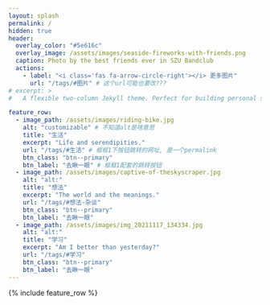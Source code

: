 ```yaml
---
layout: splash
permalink: / 
hidden: true
header:
  overlay_color: "#5e616c"
  overlay_image: /assets/images/seaside-fireworks-with-friends.png
  caption: Photo by the best friends ever in SZU Bandclub 
  actions:
    - label: "<i class='fas fa-arrow-circle-right'></i> 更多图片"
      url: "/tags/#图片" # 这个url可能也要改???
# excerpt: >
#   A flexible two-column Jekyll theme. Perfect for building personal sites, blogs, and portfolios. # 这是飘在overlay图片上的文字

feature_row:
  - image_path: /assets/images/riding-bike.jpg
    alt: "customizable" # 不知道alt是啥意思
    title: "生活"
    excerpt: "Life and serendipities."
    url: "/tags/#生活" # 框框1下按钮跳转的网址, 是一个permalink
    btn_class: "btn--primary"
    btn_label: "去瞅一眼" # 框框1配套的跳转按钮
  - image_path: /assets/images/captive-of-theskyscraper.jpg
    alt: "alt:"
    title: "想法"
    excerpt: "The world and the meanings."
    url: "/tags/#想法-杂谈"
    btn_class: "btn--primary"
    btn_label: "去瞅一眼"
  - image_path: /assets/images/img_20211117_134334.jpg
    alt: "alt:"
    title: "学习"
    excerpt: "Am I better than yesterday?"
    url: "/tags/#学习"
    btn_class: "btn--primary"
    btn_label: "去瞅一眼"     
---
```


{% include feature_row %}
